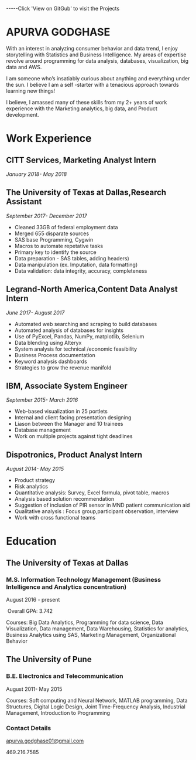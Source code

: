 -----Click 'View on GitGub' to visit the Projects                                                     
# APURVA GODGHASE

With an interest in analyzing consumer behavior and data trend, I enjoy storytelling with Statistics and Business Intelligence. My areas of expertise revolve around programming for data analysis, databases, visualization, big data and AWS.

I am someone who’s insatiably curious about anything and everything under the sun. I believe I am a self -starter with a tenacious approach towards learning new things! 

I believe, I amassed many of these skills from my 2+ years of work experience with the Marketing analytics, big data, and Product development.

# Work Experience

## CITT Services, Marketing Analyst Intern
_January 2018- May 2018_

## The University of Texas at Dallas,Research Assistant
_September 2017- December 2017_

- Cleaned 33GB of federal employment data
- Merged 655 disparate sources
- SAS base Programming, Cygwin
- Macros to automate repetative tasks
- Primary key to identify the source
- Data preparation - SAS tables,  adding headers)   
- Data manipulation (ex. Imputation, data formatting) 
- Data validation: data integrity, accuracy, completeness

## Legrand-North America,Content Data Analyst Intern
_June 2017- August 2017_

- Automated web searching and scraping to build databases
- Automated analysis of databases for insights
- Use of PyExcel, Pandas, NumPy, matplotlib, Selenium
- Data blending using Alteryx 
- System analysis for technical /economic feasibility 
- Business Process documentation
- Keyword analysis dashboards
- Strategies to grow the revenue manifold

## IBM, Associate System Engineer
_September 2015- March 2016_

- Web-based visualization in 25 portlets
- Internal and client facing presentation designing
- Liason between the Manager and 10 trainees 
- Database management 
- Work on multiple projects against tight deadlines

## Dispotronics, Product Analyst Intern
_August 2014- May 2015_

- Product strategy
- Risk analytics
- Quantitative analysis: Survey, Excel formula, pivot table, macros
- Analysis based solution recommendation
- Suggestion of inclusion of PIR sensor in MND patient communication aid 
- Qualitative analysis : Focus group,participant observation, interview
- Work with cross functional teams

# Education
## The University of Texas at Dallas
### M.S. Information Technology Management (Business Intelligence and Analytics concentration)
August 2016 - present

​ Overall GPA:  3.742

Courses: Big Data Analytics, Programming for data science, Data Visualization, Data management, Data Warehousing, Statistics for analytics, Business Analytics using SAS, Marketing Management, Organizational Behavior

## The University of Pune
### B.E. Electronics and Telecommunication 
August 2011- May 2015

Courses:  Soft computing and Neural Network, MATLAB programming, Data Structures, Digital Logic Design,  Joint Time-Frequency Analysis, Industrial Management, Introduction to Programming

 ### Contact Details

apurva.godghase01@gmail.com

469.216.7585
